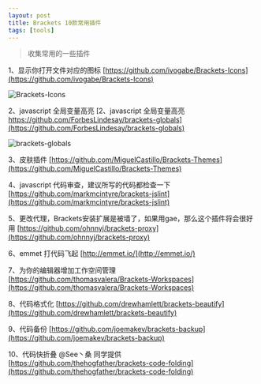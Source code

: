 ```yaml
---
layout: post
title: Brackets 10款常用插件
tags: [tools]
---
```

> 收集常用的一些插件

1、显示你打开文件对应的图标 [https://github.com/ivogabe/Brackets-Icons](https://github.com/ivogabe/Brackets-Icons)

<img src="{{ site.cdn }}/blog/images/tools/Brackets-Icons.png" alt="Brackets-Icons" />

2、javascript 全局变量高亮 [2、javascript 全局变量高亮 https://github.com/ForbesLindesay/brackets-globals](https://github.com/ForbesLindesay/brackets-globals)

<img src="{{ site.cdn }}/blog/images/tools/brackets-globals.png" alt="brackets-globals"/>

3、皮肤插件 [https://github.com/MiguelCastillo/Brackets-Themes](https://github.com/MiguelCastillo/Brackets-Themes)

4、javascript 代码审查，建议所写的代码都检查一下 [https://github.com/markmcintyre/brackets-jslint](https://github.com/markmcintyre/brackets-jslint)

5、更改代理，Brackets安装扩展是被墙了，如果用gae，那么这个插件将会很好用 [https://github.com/ohnnyj/brackets-proxy](https://github.com/ohnnyj/brackets-proxy)

6、emmet 打代码飞起 [http://emmet.io/](http://emmet.io/)

7、为你的编辑器增加工作空间管理 [https://github.com/thomasvalera/Brackets-Workspaces](https://github.com/thomasvalera/Brackets-Workspaces)

8、代码格式化 [https://github.com/drewhamlett/brackets-beautify](https://github.com/drewhamlett/brackets-beautify)

9、代码备份 [https://github.com/joemakev/brackets-backup](https://github.com/joemakev/brackets-backup)

10、代码快折叠  @See丶桑 同学提供[https://github.com/thehogfather/brackets-code-folding](https://github.com/thehogfather/brackets-code-folding)

